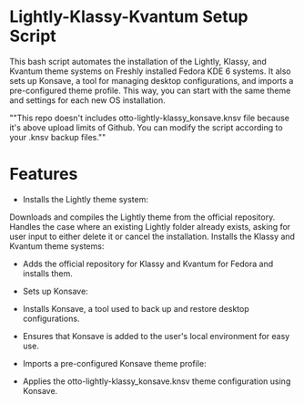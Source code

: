 # Lightly-Klassy-Kvantum Setup Script
This bash script automates the installation of the Lightly, Klassy, and Kvantum theme systems on Freshly installed Fedora KDE 6 systems. It also sets up Konsave, a tool for managing desktop configurations, and imports a pre-configured theme profile. This way, you can start with the same theme and settings for each new OS installation.

""This repo doesn't includes otto-lightly-klassy_konsave.knsv file because it's above upload limits of Github. You can modify the script according to your .knsv backup files.""

# Features
- Installs the Lightly theme system:

Downloads and compiles the Lightly theme from the official repository.
Handles the case where an existing Lightly folder already exists, asking for user input to either delete it or cancel the installation.
Installs the Klassy and Kvantum theme systems:

- Adds the official repository for Klassy and Kvantum for Fedora and installs them.

- Sets up Konsave:

- Installs Konsave, a tool used to back up and restore desktop configurations.
- Ensures that Konsave is added to the user's local environment for easy use.
- Imports a pre-configured Konsave theme profile:

- Applies the otto-lightly-klassy_konsave.knsv theme configuration using Konsave.

